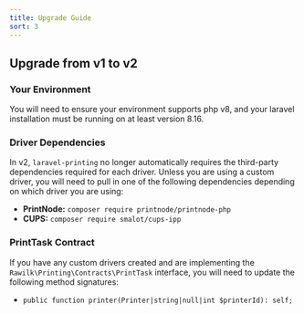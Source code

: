 ```yaml
---
title: Upgrade Guide
sort: 3
---
```


## Upgrade from v1 to v2

### Your Environment

You will need to ensure your environment supports php v8, and your laravel installation must be running on at least version 8.16.

### Driver Dependencies

In v2, `laravel-printing` no longer automatically requires the third-party dependencies required for each driver. Unless you are using
a custom driver, you will need to pull in one of the following dependencies depending on which driver you are using:

-   **PrintNode:** `composer require printnode/printnode-php`
-   **CUPS:** `composer require smalot/cups-ipp`

### PrintTask Contract

If you have any custom drivers created and are implementing the `Rawilk\Printing\Contracts\PrintTask` interface, you will need to update
the following method signatures:

-   `public function printer(Printer|string|null|int $printerId): self;`
